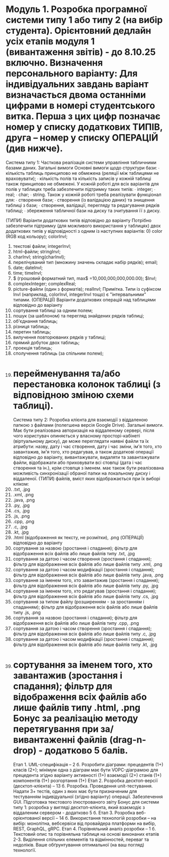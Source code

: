 Модуль 1.
Розробка програмної системи типу 1 або типу 2 (на вибір студента). Орієнтовний дедлайн усіх етапів модуля 1 (вивантаження звітів) - до 8.10.25 включно.
Визначення персонального варіанту: Для індивідуальних завдань варіант визначається двома останніми цифрами в номері студентського витка. Перша з цих цифр позначає номер у списку додаткових ТИПІВ, друга – номер у списку ОПЕРАЦІЙ (див нижче).
=============================================================
Система типу 1: Часткова реалізація системи управління табличними базами даних.
Загальні вимоги
Основні вимоги щодо структури бази:
∙ кількість таблиць принципово не обмежена (реляції між таблицями не враховувати);
∙ кількість полів та кількість записів у кожній таблиці також принципово не обмежені.
У кожній роботі для всіх варіантів для полів у таблицях треба забезпечити підтримку таких типів:
∙ integer;
∙ real;
∙ char;
∙ string.
Також у кожній роботі треба реалізувати функціонал для:
∙ створення бази;
∙ створення (із валідацією даних) та знищення таблиці з бази;
∙ створення, валідації, перегляду та редагування рядків таблиці;
∙ збереження табличної бази на диску та зчитування її з диску.

(ТИПИ) Варіанти додаткових типів відповідно до варіанту
Потрібно забезпечити підтримку (для можливого використання у таблицях) двох додаткових типів у відповідності з одним із наступних варіантів: 0) color (RGB код кольору); colorInvl;

1. текстові файли; integerInvl;
2. html-файли; stringInvl;
3. charInvl; string(charInvl);
4. перелiчуваний тип (множину значень складає набiр рядкiв); email;
5. date; dateInvl;
6. time; timeInvl;
7. $ (грошовий форматний тип, max$ =10,000,000,000,000.00); $Invl;
8. complexInteger; complexReal;
9. picture-файли (один з форматів); realInvl;
   Примiтка. Типи із суфіксом Invl (наприклад, colorInvl, integerInvl тощо) є "iнтервальними" типами.
   (ОПЕРАЦІЇ) Варіанти додаткових операцiй над таблицями відповідно до варіанту
10. сортування таблиці за одним полем;
11. пошук (за шаблоном) та перегляд знайдених рядкiв таблицi;
12. об'єднання таблиць;
13. рiзниця таблиць;
14. перетин таблиць;
15. вилучення повторюваних рядкiв у таблиці;
16. прямий добуток двох таблиць;
17. проекцiя таблиць;
18. сполучення таблиць (за спiльним полем);
19. # перейменування та/або перестановка колонок таблиці (з відповідною зміною схеми таблиці).
    Система типу 2: Розробка клієнта для взаємодії з віддаленою папкою з файлами (полегшена версія Google Drive).
    Загальні вимоги.
    Має бути реалізована авторизація на віддаленому сервері, після чого користувач опиняється у власному просторі-кабінеті (віртуальному диску), де може переглядати наявні файли та їх атрибути: назву, дату і час створення, дату і час зміни, ім'я того, хто завантажив, ім'я того, хто редагував, а також додаткові операції відповідно до варіанту, вивантажувати, видаляти та завантажувати файли, відображати або приховувати всі стовпці (дата і час створення та ін.), крім стовпця з іменем. має також бути реалізована можливість синхронізації обраної папки на локальному диску і віддаленої.
    (ТИПИ) файлів, вміст яких відображається при їх виборі кліком:
20. .txt, .jpg
21. .xml, .png
22. .java, .png
23. .py, .jpg
24. .cs, .jpg
25. .js, .png
26. .cpp, .png
27. .c, .jpg
28. .kt, .jpg
29. .html (відображення як тексту, не розмітки), .png
    (ОПЕРАЦІЇ) відповідно до варіанту
30. сортування за назвою (зростання і спадання); фільтр для відображення всіх файлів або лише файлів типу .txt, .jpg
31. сортування за датою і часом створення (зростання і спадання); фільтр для відображення всіх файлів або лише файлів типу .xml, .png
32. сортування за датою і часом модифікації (зростання і спадання); фільтр для відображення всіх файлів або лише файлів типу .java, .png
33. сортування за іменем того, хто завантажив (зростання і спадання); фільтр для відображення всіх файлів або лише файлів типу .py, .jpg
34. сортування за іменем того, хто редагував (зростання і спадання); фільтр для відображення всіх файлів або лише файлів типу .cs, .jpg
35. сортування за типом файлу (розширенням - за зростанням і спаданням); фільтр для відображення всіх файлів або лише файлів типу .js, .png
36. сортування за назвою (зростання і спадання); фільтр для відображення всіх файлів або лише файлів типу .cpp, .png
37. сортування за датою і часом створення (зростання і спадання); фільтр для відображення всіх файлів або лише файлів типу .c, .jpg
38. сортування за датою і часом модифікації (зростання і спадання); фільтр для відображення всіх файлів або лише файлів типу .kt, .jpg
39. сортування за іменем того, хто завантажив (зростання і спадання); фільтр для відображення всіх файлів або лише файлів типу .html, .png
    Бонус за реалізацію методу перетягування при за/вивантаженні файлів (drag-n-drop) - додатково 5 балів.
    ==============================================================
    Етап 1. UML-специфікація – 2 б.
    Розробити діаграми:
    прецедентів (1+)  
    класів (2+); мінімум одна з діаграм має бути VOPC-діаграмою для прецедента згідно варіанту
    активності (1+)
    взаємодії (2+)
    станів (1+)
    компонентів (1+)
    розгортання (1+)
    Етап 2. Розробка десктоп-версії (десктоп-клієнта) – 13 б.
    Розробка.
    Проведення unit-тестування. Надати 3+ тестів, один з яких має бути призначеним для тестуванням індивідуальної (згідно варіанту) операції.
    Забезпечення GUI.
    Підготовка текстового ілюстрованого звіту
    Бонус для системи типу 1: розробка у вигляді десктоп-клієнта, який взаємодіє з віддаленим сервером - додатково 5 б.
    Етап 3. Розробка веб-орієнтованої версії – 14 б.
    Використання технологій розробки – на вибір: монолітна, вебсервіси від провайдера платформи на вибір, REST, GraphQL, gRPC.
    Етап 4. Порівняльний аналіз розробки – 1 б.
    Текстовий опис та порівняльна таблиця на основі виконаних етапів 2-3. Виділення спільних елементів та відмінностей, переваг та недоліків. Ваше обґрунтування оптимальної (на ваш погляд) технології.
